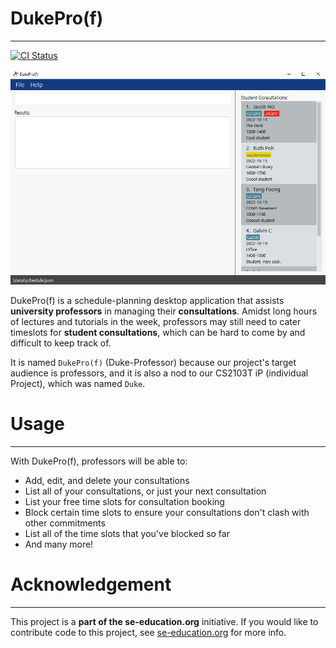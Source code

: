# DukePro(f)

<hr />

[![CI Status](https://github.com/AY2122S1-CS2103T-T11-4/tp/workflows/Java%20CI/badge.svg)](https://github.com/AY2122S1-CS2103T-T11-4/tp/actions)

![Ui](docs/images/Ui.png)

DukePro(f) is a schedule-planning desktop application that assists **university professors** in managing
their **consultations**. Amidst long hours of lectures and tutorials in the week, professors may still need 
to cater timeslots for **student consultations**, which can be hard to come by and difficult to keep track of. 

It is named `DukePro(f)` (Duke-Professor) because our project's target audience is professors, and it is also a nod 
to our CS2103T iP (individual Project), which was named `Duke`.

# Usage

<hr />

With DukePro(f), professors will be able to:

* Add, edit, and delete your consultations
* List all of your consultations, or just your next consultation
* List your free time slots for consultation booking
* Block certain time slots to ensure your consultations don't clash with other commitments
* List all of the time slots that you've blocked so far
* And many more!

# Acknowledgement

<hr />

This project is a **part of the se-education.org** initiative. If you would like to contribute code to this project, see [se-education.org](https://se-education.org#https://se-education.org/#contributing) for more info.
